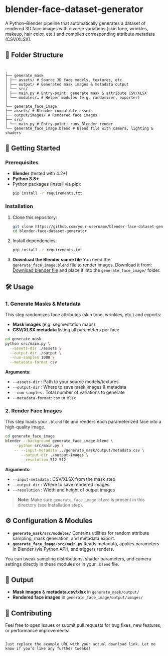 # blender-face-dataset-generator

A Python–Blender pipeline that automatically generates a dataset of rendered 3D face images with diverse variations (skin tone, wrinkles, makeup, hair color, etc.) and compiles corresponding attribute metadata (CSV/XLSX).

## 📁 Folder Structure

```

.
├── generate_mask
│ ├── assets/ # Source 3D face models, textures, etc.
│ ├── output/ # Generated mask images & metadata output
│ └── src/
│ ├── main.py # Entry-point: generate mask & attribute CSV/XLSX
│ └── modules/… # Helper modules (e.g. randomizer, exporter)
│
└── generate_face_image
├── assets/ # Blender-compatible assets
├── output/images/ # Rendered face images
├── src/
│ └── main.py # Entry-point: runs Blender render
└── generate_face_image.blend # Blend file with camera, lighting & shaders

```

## 🚀 Getting Started

### Prerequisites

- **Blender** (tested with 4.2+)
- **Python 3.8+**
- Python packages (install via pip):
  ```bash
  pip install -r requirements.txt
  ```

### Installation

1. Clone this repository:

   ```bash
   git clone https://github.com/your-username/blender-face-dataset-generator.git
   cd blender-face-dataset-generator
   ```

2. Install dependencies:

   ```bash
   pip install -r requirements.txt
   ```

3. **Download the Blender scene file**
   You need the `generate_face_image.blend` file to render images. Download it from:
   [Download blender file](https://github.com/NakazawaTakuma/3d-face-dataset-generator/releases/download/v1.0.0/generate_face_image.blend)
   and place it into the `generate_face_image/` folder.

## 🛠️ Usage

### 1. Generate Masks & Metadata

This step randomizes face attributes (skin tone, wrinkles, etc.) and exports:

- **Mask images** (e.g. segmentation maps)
- **CSV/XLSX metadata** listing all parameters per face

```bash
cd generate_mask
python src/main.py \
  --assets-dir ./assets \
  --output-dir ./output \
  --num-samples 1000 \
  --metadata-format csv
```

**Arguments:**

- `--assets-dir` : Path to your source models/textures
- `--output-dir` : Where to save mask images & metadata
- `--num-samples` : Total number of variations to generate
- `--metadata-format`: `csv` or `xlsx`

### 2. Render Face Images

This step loads your `.blend` file and renders each parameterized face into a high-quality image.

```bash
cd generate_face_image
blender --background generate_face_image.blend \
    --python src/main.py \
    -- --input-metadata ../generate_mask/output/metadata.csv \
       --output-dir ./output-images \
       --resolution 512 512
```

**Arguments:**

- `--input-metadata` : CSV/XLSX from the mask step
- `--output-dir` : Where to save rendered images
- `--resolution` : Width and height of output images

> **Note:** Make sure `generate_face_image.blend` is present in this directory (see Installation step).

## ⚙️ Configuration & Modules

- **`generate_mask/src/modules/`**
  Contains utilities for random attribute sampling, mask generation, and metadata export.
- **`generate_face_image/src/main.py`**
  Reads metadata, applies parameters in Blender (via Python API), and triggers renders.

You can tweak sampling distributions, shader parameters, and camera settings directly in these modules or in your `.blend` file.

## 📝 Output

- **Mask images** & **metadata.csv/xlsx** in `generate_mask/output/`
- **Rendered face images** in `generate_face_image/output/images/`

## 🙏 Contributing

Feel free to open issues or submit pull requests for bug fixes, new features, or performance improvements!

```

Just replace the example URL with your actual download link. Let me know if you’d like any further tweaks!
```
